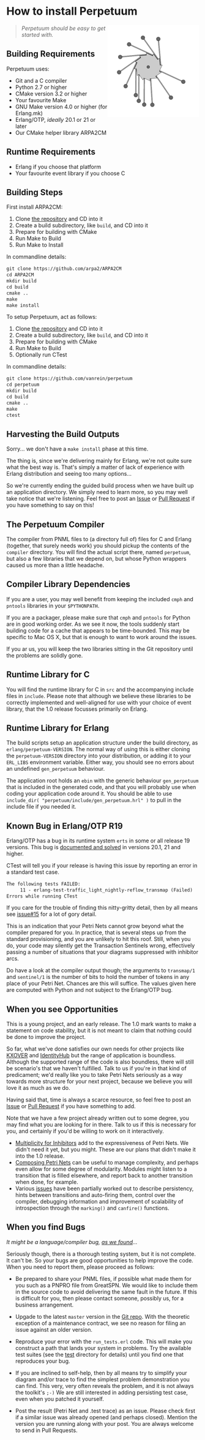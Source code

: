 # How to install Perpetuum

<img alt="Perpetuum Mobile" src="pix/240px-PerpetuumMobile.gif" style="float: right;"/>

> *Perpetuum should be easy to get started with.*

## Building Requirements

Perpetuum uses:

  * Git and a C compiler
  * Python 2.7 or higher
  * CMake version 3.2 or higher
  * Your favourite Make
  * GNU Make version 4.0 or higher (for Erlang.mk)
  * Erlang/OTP, *ideally* 20.1 or 21 or later
  * Our CMake helper library ARPA2CM

## Runtime Requirements

  * Erlang if you choose that platform
  * Your favourite event library if you choose C

## Building Steps

First install ARPA2CM:

 1. Clone [the repository](https://github.com/arpa2/ARPA2CM) and CD into it
 2. Create a build subdirectory, like `build`, and CD into it
 3. Prepare for building with CMake
 4. Run Make to Build
 5. Run Make to Install

In commandline details:

```
git clone https://github.com/arpa2/ARPA2CM
cd ARPA2CM
mkdir build
cd build
cmake ..
make
make install
```

To setup Perpetuum, act as follows:

 1. Clone [the repository](https://github.com/vanrein/perpetuum) and CD into it
 2. Create a build subdirectory, like `build`, and CD into it
 3. Prepare for building with CMake
 4. Run Make to Build
 5. Optionally run CTest

In commandline details:

```
git clone https://github.com/vanrein/perpetuum
cd perpetuum
mkdir build
cd build
cmake ..
make
ctest
```

## Harvesting the Build Outputs

Sorry... we don't have a `make install` phase at this time.

The thing is, since we're delivering mainly for Erlang, we're not quite sure what the best way is.  That's simply a matter of lack of experience with Erlang distribution and seeing too many options...

So we're currently ending the guided build process when we have built up an application directory.  We simply need to learn more, so you may well take notice that we're listening.  Feel free to post an
[Issue](https://github.com/vanrein/perpetuum/issues)
or
[Pull Request](https://github.com/vanrein/perpetuum/pulls)
if you have something to say on this!

## The Perpetuum Compiler

The compiler from PNML files to (a directory full of) files for C and Erlang (together, that surely needs work) you should pickup the contents of the `compiler` directory.  You will find the actual script there, named `perpetuum`, but also a few libraries that we depend on, but whose Python wrappers caused us more than a little headache.

## Compiler Library Dependencies

If you are a user, you may well benefit from keeping the included `cmph` and `pntools` libraries in your `$PYTHONPATH`.

If you are a packager, please make sure that `cmph` and `pntools` for Python are in good working order.  As we see it now, the tools suddenly start building code for a cache that appears to be time-bounded.  This may be specific to Mac OS X, but that is enough to want to work around the issues.

If you ar us, you will keep the two libraries sitting in the Git repository until the problems are solidly gone.

## Runtime Library for C

You will find the runtime library for C in `src` and the accompanying include files in `include`.  Please note that although we believe these libraries to be correctly implemented and well-aligned for use with your choice of event library, that the 1.0 release focusses primarily on Erlang.

## Runtime Library for Erlang

The build scripts setup an application structure under the build directory, as `erlang/perpetuum-VERSION`.  The normal way of using this is either cloning the `perpetuum-VERSION` directory into your distribution, or adding it to your `ERL_LIBS` environment variable.  Either way, you should see no errors about an undefined `gen_perpetuum` behaviour.

The application root holds an `ebin` with the generic behaviour `gen_perpetuum` that is included in the generated code, and that you will probably use when coding your application code around it.  You should be able to use `include_dir( "perpetuum/include/gen_perpetuum.hrl" )` to pull in the include file if you needed it.

## Known Bug in Erlang/OTP R19

Erlang/OTP has a bug in its runtime system `erts` in some or all
release 19 versions.  This bug is
[documented and solved](https://bugs.erlang.org/browse/ERL-450)
in versions 20.1, 21 and higher.

CTest will tell you if your release is having this issue by reporting
an error in a standard test case.

```
The following tests FAILED:
	 11 - erlang-test-traffic_light_nightly-reflow_transmap (Failed)
Errors while running CTest
```

If you care for the trouble of finding this nitty-gritty detail,
then by all means see
[issue#15](https://github.com/vanrein/perpetuum/issues/15)
for a lot of gory detail.

This is an indication that your Petri Nets cannot grow beyond what the compiler
prepared for you.  In practice, that is several steps up from the standard
provisioning, and you are unlikely to hit this roof.  Still, when you do, your
code may silently get the Transaction Sentinels wrong, effectively passing a
number of situations that your diagrams suppressed with inhibitor arcs.

Do have a look at the compiler output though; the arguments to `transmap/1`
and `sentinel/1` is the number of bits to hold the number of tokens in any
place of your Petri Net.  Chances are this will suffice.  The values given
here are computed with Python and not subject to the Erlang/OTP bug.

## When you see Opportunities

This is a young project, and an early release.  The 1.0 mark wants to make a statement on code stability, but it is not meant to claim that nothing could be done to improve the project.

So far, what we've done satisfies our own needs for other projects like
[KXOVER]()
and
[IdentityHub]()
but the range of application is boundless.  Although the supported range of the code is also boundless, there will still be scenario's that we haven't fulfilled.  Talk to us if you're in that kind of predicament; we'd really like you to take Petri Nets seriously as a way towards more structure for your next project, because we believe you will love it as much as we do.

Having said that, time is always a scarce resource, so feel free to post an
[Issue](https://github.com/vanrein/perpetuum/issues)
or
[Pull Request](https://github.com/vanrein/perpetuum/pulls)
if you have something to add.

Note that we have a few project already written out to some degree, you may find what you are looking for in there.  Talk to us if this is necessary for you, and certainly if you'd be willing to work on it interactively.

  * [Multiplicity for Inhibitors](https://github.com/vanrein/perpetuum/projects/2?)
    add to the expressiveness of Petri Nets.  We didn't need it yet, but you might.  These are our plans that didn't make it into the 1.0 release.
  * [Composing Petri Nets](https://github.com/vanrein/perpetuum/projects/3?)
    can be useful to manage complexity, and perhaps even allow for some degree of modularity.  Modules might listen to a transition that is filled elsewhere, and report back to another transition when done, for example.
  * Various [issues](https://github.com/vanrein/perpetuum/issues)
    have been partially worked out to describe persistency, hints between transitions and auto-firing them, control over the compiler, debugging information and improvement of scalability of introspection through the `marking()` and `canfire()` functions.

## When you find Bugs

*It might be a language/compiler bug, [as we found](https://github.com/vanrein/perpetuum/issues/15)...*

Seriously though, there is a thorough testing system, but it is not complete.  It can't be.  So your bugs are good opportunities to help improve the code.  When you need to report them, please
proceed as follows:

  * Be prepared to share your PNML files, if possible what made them for you
    such as a PNPRO file from GreatSPN.  We would like to include them in the
    source code to avoid delivering the same fault in the future.  If this is
    difficult for you, then please contact someone, possibly us, for a
    business arrangement.

  * Upgade to the latest `master` version in the
    [Git repo](https://github.com/vanrein/perpetuum).
    With the theoretic exception of a maintenance contract, we see no reason
    for filing an issue against an older version.

  * Reproduce your error with the `run_tests.erl` code.  This will make you
    construct a path that lands your system in problems.  Try the available
    test suites (see the [test](test/) directory for details) until you find
    one that reproduces your bug.

  * If you are inclined to self-help, then by all means try to simplify your
    diagram and/or trace to find the simplest problem demonstration you can find.
    This very, very often reveals the problem, and it is not always the toolkit's `;-)`
    We are still interested in adding persisting test case, even when you patched
    it yourself.

  * Post the result (Petri Net and .test trace) as an issue.  Please check
    first if a similar issue was already opened (and perhaps closed).  Mention
    the version you are running along with your post.
    You are always welcome to send in Pull Requests.


